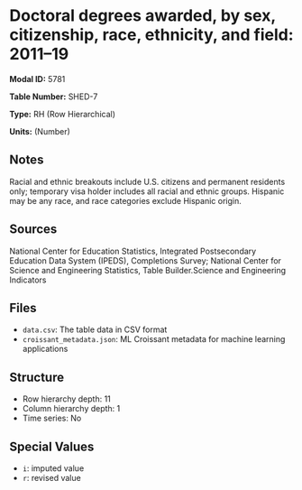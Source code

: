 # Doctoral degrees awarded, by sex, citizenship, race, ethnicity, and field: 2011–19

**Modal ID:** 5781

**Table Number:** SHED-7

**Type:** RH (Row Hierarchical)

**Units:** (Number)

## Notes

Racial and ethnic breakouts include U.S. citizens and permanent residents only; temporary visa holder includes all racial and ethnic groups. Hispanic may be any race, and race categories exclude Hispanic origin.

## Sources

National Center for Education Statistics, Integrated Postsecondary Education Data System (IPEDS), Completions Survey; National Center for Science and Engineering Statistics, Table Builder.Science and Engineering Indicators

## Files

- `data.csv`: The table data in CSV format
- `croissant_metadata.json`: ML Croissant metadata for machine learning applications

## Structure

- Row hierarchy depth: 11
- Column hierarchy depth: 1
- Time series: No

## Special Values

- `i`: imputed value
- `r`: revised value
